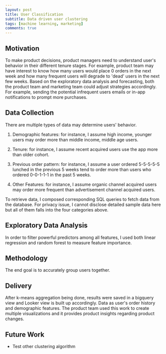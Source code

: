 ```yaml
---
layout: post
title: User Classification
subtitle: Data driven user clustering
tags: [machine learning, marketing]
comments: true
---
```


## Motivation
To make product decisions, product managers need to understand user's behavior in their different tenure stages. For example, product team may have interest to know how many users would place 0 orders in the next week and how many frequent users will degrade to 'dead' users in the next few weeks. Based on the exploratory data analysis and forecasting, both the product team and marketing team could adjust strategies accordingly. For example, sending the potential infrequent users emails or in-app notifications to prompt more purchases.

## Data Collection
There are multiple types of data may determine users' behavior.

1. Demographic features: for instance, I assume high income, younger users may order more than middle income, middle age users.

2. Tenure: for instance, I assume recent acquired users use the app more than older cohort.

3. Previous order pattern: for instance, I assume a user ordered 5-5-5-5-5 lunched in the previous 5 weeks tend to order more than users who ordered 0-0-1-1-1 in the past 5 weeks.

4. Other Features: for instance, I assume organic channel acquired users may order more frequent than advertisement channel acquired users.

To retrieve data, I composed corresponding SQL queries to fetch data from the database. For privacy issue, I cannot disclose detailed sample data here but all of them falls into the four categories above.


## Exploratory Data Analysis
In order to filter powerful predictors among all features, I used both linear regression and random forest to measure feature importance.

## Methodology
The end goal is to accurately group users together.

## Delivery

After k-means aggregation being done, results were saved in a bigquery view and Looker view is built up accordingly. Data as user's order history and demographic features. The product team used this work to create multiple visualizations and it provides product insights regarding product changes.

## Future Work

* Test other clustering algorithm
